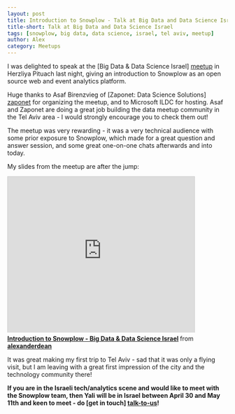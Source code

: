 ```yaml
---
layout: post
title: Introduction to Snowplow - Talk at Big Data and Data Science Israel
title-short: Talk at Big Data and Data Science Israel
tags: [snowplow, big data, data science, israel, tel aviv, meetup]
author: Alex
category: Meetups
---
```


I was delighted to speak at the [Big Data & Data Science Israel] [meetup] in Herzliya Pituach last night, giving an introduction to Snowplow as an open source web and event analytics platform.

Huge thanks to Asaf Birenzvieg of [Zaponet: Data Science Solutions] [zaponet] for organizing the meetup, and to Microsoft ILDC for hosting. Asaf and Zaponet are doing a great job building the data meetup community in the Tel Aviv area - I would strongly encourage you to check them out!

The meetup was very rewarding - it was a very technical audience with some prior exposure to Snowplow, which made for a great question and answer session, and some great one-on-one chats afterwards and into today.

My slides from the meetup are after the jump:

<!--more-->

<iframe src="http://www.slideshare.net/slideshow/embed_code/32654343" width="427" height="356" frameborder="0" marginwidth="0" marginheight="0" scrolling="no" style="border:1px solid #CCC;border-width:1px 1px 0;margin-bottom:5px" > </iframe>

<div style="margin-bottom:5px"> <strong> <a href="https://www.slideshare.net/alexanderdean/introduction-to-snowplow-big-data-data-science-israel" title="Introduction to Snowplow - Big Data &amp; Data Science Israel" target="_blank">Introduction to Snowplow - Big Data &amp; Data Science Israel</a> </strong> from <strong><a href="http://www.slideshare.net/alexanderdean" target="_blank">alexanderdean</a></strong> </div>

It was great making my first trip to Tel Aviv - sad that it was only a flying visit, but I am leaving with a great first impression of the city and the technology community there!

**If you are in the Israeli tech/analytics scene and would like to meet with the Snowplow team, then Yali will be in Israel between April 30 and May 11th and keen to meet - do [get in touch] [talk-to-us]!**

[meetup]: http://www.meetup.com/Big-Data-Israel/events/168389362/
[zaponet]: http://www.zaponet.com/
[talk-to-us]: https://github.com/snowplow/snowplow/wiki/Talk-to-us

